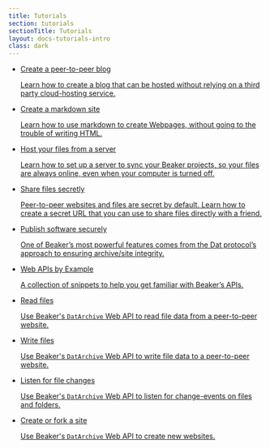 ```yaml
---
title: Tutorials
section: tutorials
sectionTitle: Tutorials
layout: docs-tutorials-intro
class: dark
---
```


<div class="tutorials callout">
  <ul class="tutorials-list">
    <li class="tutorial">
      <a href="/docs/tutorials/create-a-blog.html">
        <div class="heading">
          <i class="purple fa fa-pencil"></i>
          <span>Create a peer-to-peer blog</span>
        </div>
        <p>
          Learn how to create a blog that can be hosted without relying on a third party cloud-hosting service.
        </p>
      </a>
    </li>
    <li class="tutorial">
      <a href="/docs/tutorials/create-a-markdown-site.html">
        <div class="heading">
          <i class="purple fa fa-pencil"></i>
          <span>Create a markdown site</span>
        </div>
        <p>
          Learn how to use markdown to create Webpages, without going to the trouble of writing HTML.
        </p>
      </a>
    </li>
    <li class="tutorial">
      <a href="/docs/tutorials/host-outside-of-beaker.html">
        <div class="heading">
          <i class="orange fa fa-terminal"></i>
          <span>Host your files from a server</span>
        </div>
        <p>
          Learn how to set up a server to sync your Beaker projects, so your files are always online, even when your computer is turned off.
        </p>
      </a>
    </li>
    <li class="tutorial">
      <a href="/docs/tutorials/share-files-secretly.html">
        <div class="heading">
          <i class="green fa fa-link"></i>
          <span>Share files secretly</span>
        </div>
        <p>
          Peer-to-peer websites and files are secret by default. Learn how to create a secret URL that you can use to share files directly with a friend.
        </p>
      </a>
    </li>
    <li class="tutorial">
      <a href="/docs/tutorials/publish-software-securely.html">
        <div class="heading">
          <i class="green fa fa-link"></i>
          <span>Publish software securely</span>
        </div>
        <p>
          One of Beaker’s most powerful features comes from the Dat protocol’s approach to ensuring archive/site integrity.
        </p>
      </a>
    </li>
    <li class="tutorial">
      <a href="/docs/apis/by-example.html">
        <div class="heading">
          <i class="teal fa fa-code"></i>
          <span>Web APIs by Example</span>
        </div>
        <p>
          A collection of snippets to help you get familiar with Beaker’s APIs.
        </p>
      </a>
    </li>
    <li class="tutorial">
      <a href="/docs/tutorials/read-site-files.html">
        <div class="heading">
          <i class="teal fa fa-code"></i>
          <span>Read files</span>
        </div>
        <p>
          Use Beaker's <code>DatArchive</code> Web API to read file data from a peer-to-peer website.
        </p>
      </a>
    </li>
    <li class="tutorial">
      <a href="/docs/tutorials/write-site-files.html">
        <div class="heading">
          <i class="teal fa fa-code"></i>
          <span>Write files</span>
        </div>
        <p>
          Use Beaker's <code>DatArchive</code> Web API to write file data to a peer-to-peer website.
        </p>
      </a>
    </li>
    <li class="tutorial">
      <a href="/docs/tutorials/listen-for-file-changes.html">
        <div class="heading">
          <i class="teal fa fa-code"></i>
          <span>Listen for file changes</span>
        </div>
        <p>
          Use Beaker's <code>DatArchive</code> Web API to listen for change-events on files and folders.
        </p>
      </a>
    </li>
    <li class="tutorial">
      <a href="/docs/tutorials/create-or-fork-a-site.html">
        <div class="heading">
          <i class="teal fa fa-code"></i>
          <span>Create or fork a site</span>
        </div>
        <p>
          Use Beaker's <code>DatArchive</code> Web API to create new websites.
        </p>
      </a>
    </li>
  </ul>
</div>